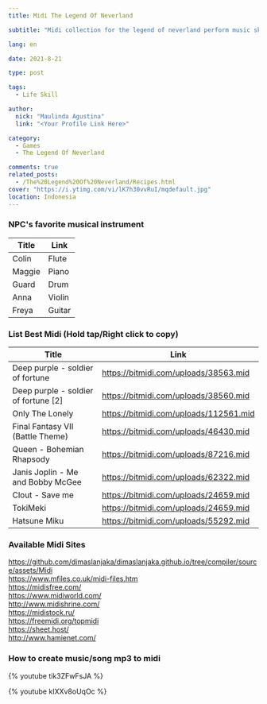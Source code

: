 ```yaml
---
title: Midi The Legend Of Neverland

subtitle: "Midi collection for the legend of neverland perform music skill"

lang: en

date: 2021-8-21

type: post

tags:
  - Life Skill

author:
  nick: "Maulinda Agustina"
  link: "<Your Profile Link Here>"

category:
  - Games
  - The Legend Of Neverland

comments: true
related_posts:
  - /The%20Legend%20Of%20Neverland/Recipes.html
cover: "https://i.ytimg.com/vi/lK7h30vvRuI/mqdefault.jpg"
location: Indonesia
---
```

  
  ### NPC's favorite musical instrument
| Title | Link |
| ----------- | ----------- |
| Colin | Flute |
  | Maggie | Piano |
  | Guard | Drum |
  | Anna | Violin |
  | Freya | Guitar |
  
### List Best Midi (Hold tap/Right click to copy)
  
| Title | Link |
| ----------- | ----------- |
| Deep purple - soldier of fortune | https://bitmidi.com/uploads/38563.mid |
| Deep purple - soldier of fortune [2] | https://bitmidi.com/uploads/38560.mid |
| Only The Lonely | https://bitmidi.com/uploads/112561.mid |
| Final Fantasy VII (Battle Theme) | https://bitmidi.com/uploads/46430.mid |
| Queen - Bohemian Rhapsody | https://bitmidi.com/uploads/87216.mid |
| Janis Joplin - Me and Bobby McGee | https://bitmidi.com/uploads/62322.mid |
| Clout - Save me | https://bitmidi.com/uploads/24659.mid |
| TokiMeki | https://bitmidi.com/uploads/24659.mid |
| Hatsune Miku | https://bitmidi.com/uploads/55292.mid |

### Available Midi Sites
https://github.com/dimaslanjaka/dimaslanjaka.github.io/tree/compiler/source/assets/Midi<br/>
https://www.mfiles.co.uk/midi-files.htm<br/>
https://midisfree.com/<br/>
https://www.midiworld.com/<br/>
http://www.midishrine.com/<br/>
https://midistock.ru/<br/>
https://freemidi.org/topmidi<br/>
https://sheet.host/<br/>
http://www.hamienet.com/
  
### How to create music/song mp3 to midi
  
{% youtube tik3ZFwFsJA %}

{% youtube kIXXv8oUqOc %}
